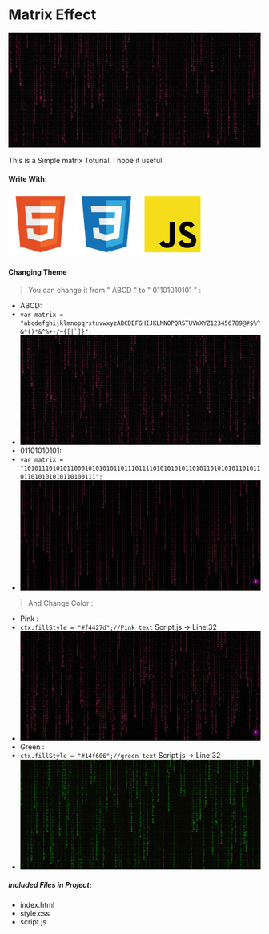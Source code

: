 # Matrix Effect

<img src="./asset/images/matrix.jpg">


This is a Simple matrix Toturial. i hope it useful.

#### Write With:
<img src="./asset/images/html.png"> <img src="./asset/images/css.png"> <img src="./asset/images/js.png">

#### Changing Theme
>You can change it from " ABCD " to " 01101010101 " :

* ABCD:
* ```var matrix = "abcdefghijklmnopqrstuvwxyzABCDEFGHIJKLMNOPQRSTUVWXYZ123456789@#$%^&*()*&^%+-/~{[|`]}";```
* <img src="./asset/images/matrix.jpg">
* 01101010101:
* ```var matrix = "101011101010110001010101011011101111010101010110101101010101101011011010101010110100111";```
* <img src="./asset/images/01010101.jpg">

>And Change Color :

* Pink :
* ```ctx.fillStyle = "#f4427d";//Pink text``` Script.js -> Line:32
* <img src="./asset/images/pink.jpg">
* Green :
* ```ctx.fillStyle = "#14f606";//green text``` Script.js -> Line:32
* <img src="./asset/images/green.jpg">

##### included Files in Project:
* index.html
* style.css
* script.js